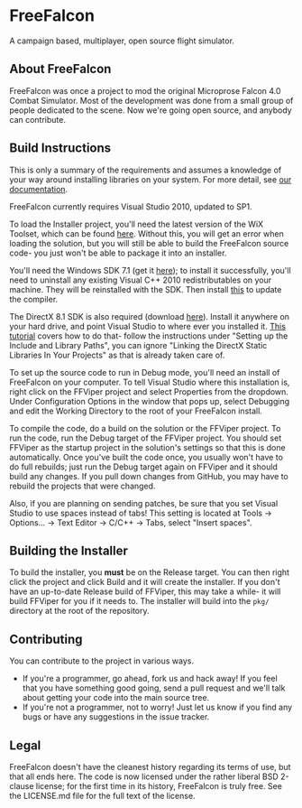 # FreeFalcon

A campaign based, multiplayer, open source flight simulator.

## About FreeFalcon

FreeFalcon was once a project to mod the original Microprose Falcon 4.0
Combat Simulator. Most of the development was done from a small group of
people dedicated to the scene. Now we're going open source, and anybody can
contribute.

## Build Instructions

This is only a summary of the requirements and assumes a knowledge of your
way around installing libraries on your system. For more detail, see
[our documentation](https://github.com/FreeFalcon/docs).

FreeFalcon currently requires Visual Studio 2010, updated to SP1.

To load the Installer project, you'll need the latest version of the WiX
Toolset, which can be found [here](http://wixtoolset.org/). Without this, you
will get an error when loading the solution, but you will still be able to
build the FreeFalcon source code- you just won't be able to package it into
an installer.

You'll need the Windows SDK 7.1 (get it
[here](http://www.microsoft.com/en-us/download/details.aspx?id=8279)); to
install it successfully, you'll need to uninstall any existing Visual C++
2010 redistributables on your machine. They will be reinstalled with the SDK.
Then install
[this](http://www.microsoft.com/en-us/download/details.aspx?id=4422) to update
the compiler.

The DirectX 8.1 SDK is also required (download
[here](http://www.darwinbots.com/numsgil/dx81sdk_full.exe)). Install it
anywhere on your hard drive, and point Visual Studio to where ever you
installed it.
[This tutorial](http://takinginitiative.wordpress.com/2010/07/02/setting-up-the-directx-sdk-with-visual-studio-2010/)
covers how to do that- follow the instructions under "Setting up the Include
and Library Paths", you can ignore "Linking the DirectX Static Libraries In
Your Projects" as that is already taken care of.

To set up the source code to run in Debug mode, you'll need an install of
FreeFalcon on your computer. To tell Visual Studio where this installation is,
right click on the FFViper project and select Properties from the dropdown.
Under Configuration Options in the window that pops up, select Debugging and
edit the Working Directory to the root of your FreeFalcon install.

To compile the code, do a build on the solution or the FFViper project. To run
the code, run the Debug target of the FFViper project. You should set FFViper
as the startup project in the solution's settings so that this is done
automatically. Once you've built the code once, you usually won't have to do
full rebuilds; just run the Debug target again on FFViper and it should build
any changes. If you pull down changes from GitHub, you may have to rebuild the
projects that were changed.

Also, if you are planning on sending patches, be sure that you set Visual
Studio to use spaces instead of tabs! This setting is located at
Tools -> Options... -> Text Editor -> C/C++ -> Tabs, select "Insert spaces".

## Building the Installer

To build the installer, you **must** be on the Release target. You can then
right click the project and click Build and it will create the installer. If
you don't have an up-to-date Release build of FFViper, this may take a while-
it will build FFViper for you if it needs to. The installer will build into
the `pkg/` directory at the root of the repository.

## Contributing

You can contribute to the project in various ways.

 * If you're a programmer, go ahead, fork us and hack away! If you feel that
   you have something good going, send a pull request and we'll talk about
   getting your code into the main source tree.
 * If you're not a programmer, not to worry! Just let us know if you find any
   bugs or have any suggestions in the issue tracker.

## Legal

FreeFalcon doesn't have the cleanest history regarding its terms of use, but
that all ends here. The code is now licensed under the rather liberal BSD
2-clause license; for the first time in its history, FreeFalcon is truly free.
See the LICENSE.md file for the full text of the license.

